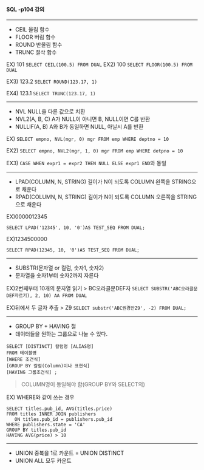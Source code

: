 #### SQL -p104 강의

---

- CEIL 올림 함수
- FLOOR 버림 함수
- ROUND 반올림 함수
- TRUNC 절삭 함수

EX) 101
`
SELECT CEIL(100.5) FROM DUAL
`
EX2) 100
`SELECT FLOOR(100.5) FROM DUAL`

EX3) 123.2
`SELECT ROUND(123.17, 1)`

EX4) 123.1
`SELECT TRUNC(123.17, 1)`

---

- NVL NULL을 다른 값으로 치환
- NVL2(A, B, C) A가 NULL이 아니면 B, NULL이면 C를 반환
- NULLIF(A, B) A와 B가 동일하면 NULL, 아닐시 A를 반환

 EX)
 `SELECT empno, NVL(mgr, 0) mgr FROM emp WHERE deptno = 10`
 
 EX2)
 `SELECT empno, NVL2(mgr, 1, 0) mgr FROM emp WHERE detpno = 10`
 
 EX3)
 `CASE WHEN expr1 = expr2 THEN NULL ELSE expr1 END`와 동일
 
 ---
 
 - LPAD(COLUMN, N, STRING) 길이가 N이 되도록 COLUMN 왼쪽을 STRING으로 채운다
 - RPAD(COLUMN, N, STRING) 길이가 N이 되도록 COLUMN 오른쪽을 STRING으로 채운다

EX)0000012345

`SELECT LPAD('12345', 10, '0')AS TEST_SEQ FROM DUAL;`

EX)1234500000

`SELECT RPAD(12345, 10, '0')AS TEST_SEQ FROM DUAL;`

---

- SUBSTR(문자열 or 컬럼, 숫자1, 숫자2)
- 문자열을 숫자1부터 숫자2까지 자른다

EX)2번째부터 10개의 문자열 읽기 > BC오라클문DEF자
`SELECT SUBSTR('ABC오라클문DEF자르기), 2, 10) AA FROM DUAL`

EX)뒤에서 두 글자 추출 > Z9
`SELECT substr('ABC권경안Z9', -2) FROM DUAL;`

---

- GROUP BY + HAVING 절
- 데이터들을 원하는 그룹으로 나눌 수 있다.

```
SELECT [DISTINCT] 칼럼명 [ALIAS명]
FROM 테이블명
[WHERE 조건식]
[GROUP BY 칼럼(Column)이나 표현식]
[HAVING 그룹조건식] ;
```

> COLUMN명이 동일해야 함(GROUP BY와 SELECT의)

EX) WHERE와 같이 쓰는 경우
```
SELECT titles.pub_id, AVG(titles.price)  
FROM titles INNER JOIN publishers  
   ON titles.pub_id = publishers.pub_id  
WHERE publishers.state = 'CA'  
GROUP BY titles.pub_id  
HAVING AVG(price) > 10  
```

---

- UNION 중복을 1로 카운트 = UNION DISTINCT
- UNION ALL 모두 카운트